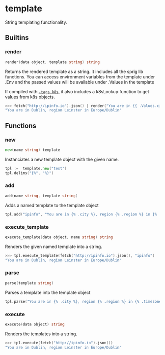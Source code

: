 # template

String templating functionality.

## Builtins

### render

```go filename="Function signature"
render(data object, template string) string
```

Returns the rendered template as a string.
It includes all the sprig lib functions.
You can access environment variables from the template under .Env and the passed values will be available under .Values in the template

If compiled with [`-tags k8s`](https://github.com/AMuzykus/risor#build-and-install-the-cli-from-source),
it also includes a k8sLookup function to get values from k8s objects.

```go filename="Example"
>>> fetch("http://ipinfo.io").json() | render("You are in {{ .Values.city }}, region {{ .Values.region }} in {{ .Values.timezone }}")
"You are in Dublin, region Leinster in Europe/Dublin"
```

## Functions

### new

```go filename="Function signature"
new(name string) template
```

Instanciates a new template object with the given name.

```go filename="Example"
tpl :=  template.new("test")
tpl.delims("{%", "%}")
```

### add

```go filename="Function signature"
add(name string, template string)
```

Adds a named template to the template object

```go filename="Example"
tpl.add("ipinfo", "You are in {% .city %}, region {% .region %} in {% .timezone %}")
```

### execute_template

```go filename="Function signature"
execute_template(data object, name string) string
```

Renders the given named template into a string.

```go filename="Example"
>>> tpl.execute_template(fetch("http://ipinfo.io").json(), "ipinfo")
"You are in Dublin, region Leinster in Europe/Dublin"
```

### parse

```go filename="Function signature"
parse(template string)
```

Parses a template into the template object

```go filename="Example"
tpl.parse("You are in {% .city %}, region {% .region %} in {% .timezone %}")
```

### execute

```go filename="Function signature"
execute(data object) string
```

Renders the templates into a string.

```go filename="Example"
>>> tpl.execute(fetch("http://ipinfo.io").json())
"You are in Dublin, region Leinster in Europe/Dublin"
```
